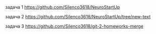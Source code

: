 задача 1 https://github.com/Silenco3618/NeuroStartUp

задача 2 https://github.com/Silenco3618/NeuroStartUp/tree/new-text

задача 3 https://github.com/Silenco3618/git-2-homeworks-merge
